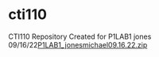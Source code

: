 # cti110
CTI110 Repository
Created for P1LAB1
jones
09/16/22[P1LAB1_jonesmichael09.16.22.zip](https://github.com/genie1959/cti110/files/9590764/P1LAB1_jonesmichael09.16.22.zip)

